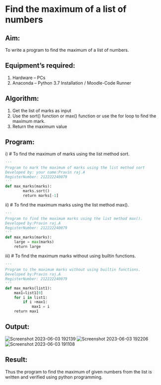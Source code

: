 # Find the maximum of a list of numbers
## Aim:
To write a program to find the maximum of a list of numbers.
## Equipment’s required:
1.	Hardware – PCs
2.	Anaconda – Python 3.7 Installation / Moodle-Code Runner
## Algorithm:
1.	Get the list of marks as input
2.	Use the sort() function or max() function or use the for loop to find the maximum mark.
3.	Return the maximum value
## Program:

i)	# To find the maximum of marks using the list method sort.
```Python
''' 
Program to mark the maximum of marks using the list method sort
Developed by: your name:Pravin raj.A
RegisterNumber: 212222240079
'''
def max_marks(marks):
        marks.sort()
        return marks[-1]

```

ii)	# To find the maximum marks using the list method max().
```Python
''' 
Program to find the maximum marks using the list method max().
Developed by:Pravin raj.A
RegisterNumber: 212222240079
'''
def max_marks(marks):
    large = max(marks)
    return large
```

iii) # To find the maximum marks without using builtin functions.
```Python
''' 
Program to the maximum marks without using builtin functions.
Developed by:Pravin raj.A
RegisterNumber: 212222240079
'''
def max_marks(list1):
    max1=list1[0]
    for i in list1:
        if i >max1:
            max1 = i
    return max1
```
## Output:
![Screenshot 2023-06-03 192139](https://github.com/Apravinraj/FindMaximum/assets/118707879/19adee6c-e65b-4140-bb6f-b84714786b77)
![Screenshot 2023-06-03 192206](https://github.com/Apravinraj/FindMaximum/assets/118707879/c810d3e5-87f3-431d-b085-2b16e7ca211f)
![Screenshot 2023-06-03 191108](https://github.com/Apravinraj/FindMaximum/assets/118707879/b9943d28-afaa-4c1a-9c9f-baec3e4cb6a3)

## Result:
Thus the program to find the maximum of given numbers from the list is written and verified using python programming.
